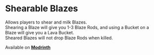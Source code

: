 # Shearable Blazes

Allows players to shear and milk Blazes.<br />
Shearing a Blaze will give you 1-3 Blaze Rods, and using a Bucket on a Blaze will give you a Lava Bucket.<br />
Sheared Blazes will not drop Blaze Rods when killed.

Available on **[Modrinth](https://modrinth.com/mod/shearable-blazes/)**